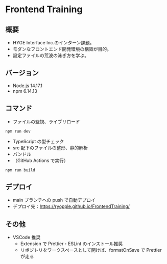 # Frontend Training

## 概要

- HYGE Interface Inc.のインターン課題。
- モダンなフロントエンド開発環境の構築が目的。
- 設定ファイルの荒波の泳ぎ方を学ぶ。

## バージョン

- Node.js 14.17.1
- npm 6.14.13

## コマンド

- ファイルの監視、ライブリロード

```
npm run dev
```

- TypeScript の型チェック
- src 配下のファイルの整形、静的解析
- バンドル
- （GitHub Actions で実行）

```
npm run build
```

## デプロイ

- main ブランチへの push で自動デプロイ
- デプロイ先：https://ryopple.github.io/FrontendTraining/

## その他

- VSCode 推奨
  - Extension で Prettier・ESLint のインストール推奨
  - リポジトリをワークスペースとして開けば、formatOnSave で Prettier が走る
